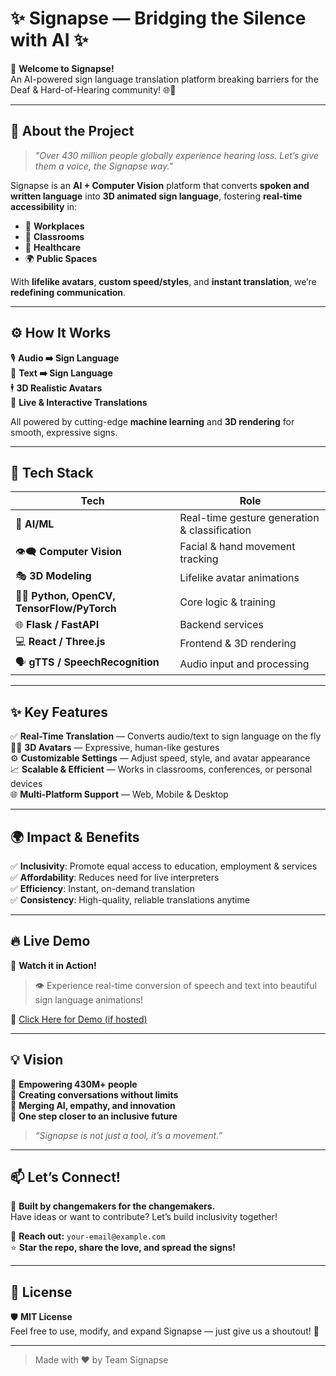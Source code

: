 # ✨ Signapse — Bridging the Silence with AI ✨  



🚀 **Welcome to Signapse!**  
An AI-powered sign language translation platform breaking barriers for the Deaf & Hard-of-Hearing community! 🌐🤝  

---

## 📖 About the Project  

> _"Over 430 million people globally experience hearing loss. Let’s give them a voice, the Signapse way."_  

Signapse is an **AI + Computer Vision** platform that converts **spoken and written language** into **3D animated sign language**, fostering **real-time accessibility** in:  

- 🏢 **Workplaces**  
- 🏫 **Classrooms**  
- 🏥 **Healthcare**  
- 🌍 **Public Spaces**  

With **lifelike avatars**, **custom speed/styles**, and **instant translation**, we’re **redefining communication**.  

---

## ⚙️ How It Works  

🎙️ **Audio ➡️ Sign Language**  
📝 **Text ➡️ Sign Language**  
🕴️ **3D Realistic Avatars**  
💬 **Live & Interactive Translations**  

All powered by cutting-edge **machine learning** and **3D rendering** for smooth, expressive signs.  

---

## 🧠 Tech Stack  

| Tech                   | Role                                       |
|------------------------|-------------------------------------------|
| 🧠 **AI/ML**           | Real-time gesture generation & classification |
| 👁️‍🗨️ **Computer Vision** | Facial & hand movement tracking |
| 🎭 **3D Modeling**      | Lifelike avatar animations |
| 👨‍💻 **Python, OpenCV, TensorFlow/PyTorch** | Core logic & training |
| 🌐 **Flask / FastAPI**  | Backend services |
| 💻 **React / Three.js** | Frontend & 3D rendering |
| 🗣️ **gTTS / SpeechRecognition** | Audio input and processing |

---

## ✨ Key Features  

✅ **Real-Time Translation** — Converts audio/text to sign language on the fly  
🧍‍♀️ **3D Avatars** — Expressive, human-like gestures  
⚙️ **Customizable Settings** — Adjust speed, style, and avatar appearance  
📈 **Scalable & Efficient** — Works in classrooms, conferences, or personal devices  
🌐 **Multi-Platform Support** — Web, Mobile & Desktop  

---

## 🌍 Impact & Benefits  

✅ **Inclusivity**: Promote equal access to education, employment & services  
✅ **Affordability**: Reduces need for live interpreters  
✅ **Efficiency**: Instant, on-demand translation  
✅ **Consistency**: High-quality, reliable translations anytime  

---

## 🔥 Live Demo  

🎥 **Watch it in Action!**  
> 👁️ Experience real-time conversion of speech and text into beautiful sign language animations!  

🌟 [Click Here for Demo (if hosted)](https://your-demo-link.com)  

---

## 💡 Vision  

🔮 **Empowering 430M+ people**  
💬 **Creating conversations without limits**  
🧩 **Merging AI, empathy, and innovation**  
🚀 **One step closer to an inclusive future**  

> _“Signapse is not just a tool, it’s a movement.”_  

---

## 📫 Let’s Connect!  

🤖 **Built by changemakers for the changemakers.**  
Have ideas or want to contribute? Let’s build inclusivity together!  

📩 **Reach out:** `your-email@example.com`  
⭐ **Star the repo, share the love, and spread the signs!**  

---

## 📝 License  

🛡️ **MIT License**  
Feel free to use, modify, and expand Signapse — just give us a shoutout! 🙌  

---

> Made with ❤️ by Team Signapse  


 

